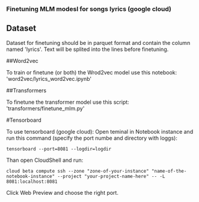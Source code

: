 ### Finetuning MLM modesl for songs lyrics (google cloud)

## Dataset

Dataset for finetuning should be in parquet format and contain the column named 'lyrics'. Text will be splited into the lines before finetuning.

##Word2vec

To train or finetune (or both) the Wrod2vec model use this notebook: 'word2vec/lyrics_word2vec.ipynb'


##Transformers

To finetune the transformer model use this script: 'transformers/finetune_mlm.py'


#Tensorboard

To use tensorboard (google cloud):
Open teminal in Notebook instance and run this command (specify the port numbe and directory with loggs):

`tensorboard --port=8081 --logdir=logdir`

Than open CloudShell and run:

`cloud beta compute ssh --zone "zone-of-your-instance" "name-of-the-notebook-instance" --project "your-project-name-here" -- -L 8081:localhost:8081`

Click Web Preview and choose the right port.
